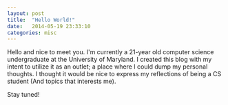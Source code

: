 ```yaml
---
layout: post
title:  "Hello World!"
date:   2014-05-19 23:33:10
categories: misc
---
```


Hello and nice to meet you. I'm currently a 21-year old computer science undergraduate at the University of Maryland.
I created this blog with my intent to utilize it as an outlet; a place where I could dump my personal thoughts. I thought it would be nice to express my reflections of being a CS student (And topics that interests me).

Stay tuned!